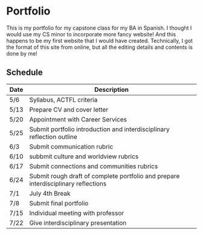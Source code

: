 # Portfolio

This is my portfolio for my capstone class for my BA in Spanish. I thought I would use my CS minor to incorporate more fancy website! And this happens to be my first website that I would have created. Technically, I got the format of this site from online, but all the editing details and contents is done by me!

## Schedule

| Date | Description |
| ----------- | ----------- |
| 5/6 | Syllabus, ACTFL criteria |
| 5/13 | Prepare CV and cover letter |
| 5/20 | Appointment with Career Services |
| 5/25 | Submit portfolio introduction and interdisciplinary reflection outline |
| 6/3 | Submit communication rubric |
| 6/10 | subbmit culture and worldview rubrics |
| 6/17 | Submit connections and communities rubrics |
| 6/24 | Submit rough draft of complete portfolio and prepare interdisciplinary reflections |
| 7/1 | July 4th Break |
| 7/8 | Submit final portfolio |
| 7/15 | Individual meeting with professor |
| 7/22 | Give interdisciplinary presentation |
